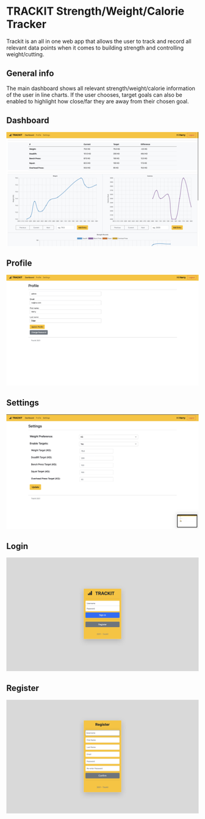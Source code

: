 # TRACKIT Strength/Weight/Calorie Tracker
Trackit is an all in one web app that allows the user to track and record all relevant data points when it comes to building strength and controlling weight/cutting.  

## General info
The main dashboard shows all relevant strength/weight/calorie information of the user in line charts. If the user chooses, target goals can also be enabled to highlight how close/far they are away from their chosen goal.

## Dashboard
![](/sampleimages/Dashboard.jpeg?raw=true "Dashboard")

## Profile
![](/sampleimages/Profile.jpeg?raw=true "Profile")

## Settings
![](/sampleimages/Settings.jpeg?raw=true "Settings")

## Login
![](/sampleimages/Login.jpeg?raw=true "Login")

## Register 
![](/sampleimages/Register.jpeg?raw=true "Register")